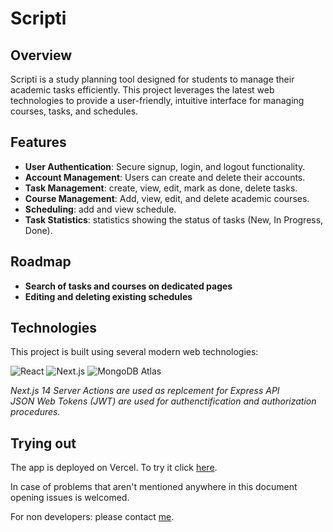 # Scripti

## Overview
Scripti is a study planning tool designed for students to manage their academic tasks efficiently. This project leverages the latest web technologies to provide a user-friendly, intuitive interface for managing courses, tasks, and schedules.

## Features
- **User Authentication**: Secure signup, login, and logout functionality.
- **Account Management**: Users can create and delete their accounts.
- **Task Management**: create, view, edit, mark as done, delete tasks.
- **Course Management**: Add, view, edit, and delete academic courses.
- **Scheduling**: add and view schedule.
- **Task Statistics**:  statistics showing the status of tasks (New, In Progress, Done).

## Roadmap
- **Search of tasks and courses on dedicated pages**
- **Editing and deleting existing schedules**

## Technologies
This project is built using several modern web technologies:


<img src="https://img.shields.io/badge/-React-61DAFB?logo=react&logoColor=white&style=for-the-badge&logoWidth=20&labelColor=000000&round=true" alt="React"/>
<img src="https://img.shields.io/badge/-Next.js-000000?logo=next.js&logoColor=white&style=for-the-badge&logoWidth=20&labelColor=000000&round=true" alt="Next.js"/>
<img src="https://img.shields.io/badge/-MongoDB-47A248?logo=mongodb&logoColor=white&style=for-the-badge&logoWidth=20&labelColor=000000&round=true" alt="MongoDB Atlas"/>


*Next.js 14 Server Actions are used as replcement for Express API
<br/>
JSON Web Tokens (JWT) are used for authenctification and authorization procedures.*


## Trying out

The app is deployed on Vercel. To try it click <a href='https://scripti-app.vercel.app'>here</a>.

In case of problems that aren't mentioned anywhere in this document opening issues is welcomed.

For non developers: please contact <a href='mailto:chuguystyr@gmail.com'>me</a>.